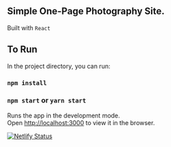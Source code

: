 ## Simple One-Page Photography Site.

Built with `React`

## To Run

In the project directory, you can run:

### `npm install`

### `npm start` or `yarn start`

Runs the app in the development mode.<br />
Open [http://localhost:3000](http://localhost:3000) to view it in the browser.

[![Netlify Status](https://api.netlify.com/api/v1/badges/77d60e03-d643-4823-9c69-e44ada04566f/deploy-status)](https://app.netlify.com/sites/probus-photography-site/deploys)
